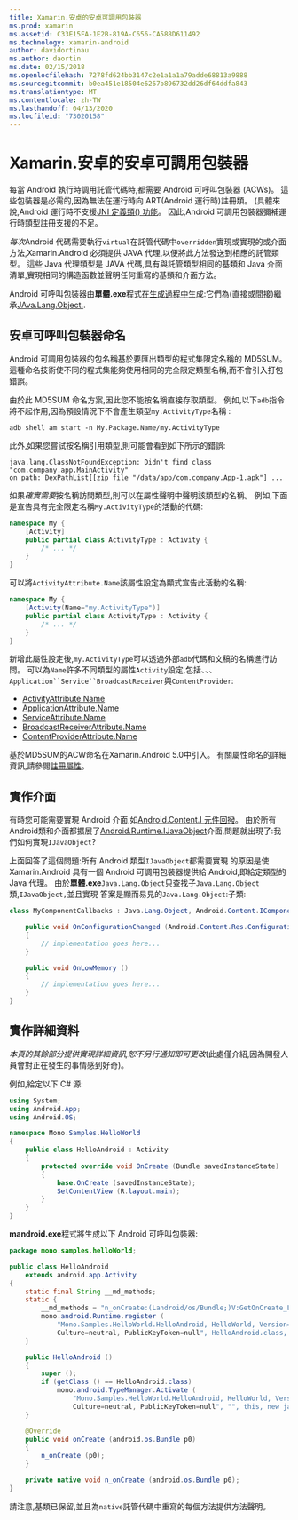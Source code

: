 ```yaml
---
title: Xamarin.安卓的安卓可調用包裝器
ms.prod: xamarin
ms.assetid: C33E15FA-1E2B-819A-C656-CA588D611492
ms.technology: xamarin-android
author: davidortinau
ms.author: daortin
ms.date: 02/15/2018
ms.openlocfilehash: 7278fd624bb3147c2e1a1a1a79adde68813a9888
ms.sourcegitcommit: b0ea451e18504e6267b896732dd26df64ddfa843
ms.translationtype: MT
ms.contentlocale: zh-TW
ms.lasthandoff: 04/13/2020
ms.locfileid: "73020158"
---
```

# <a name="android-callable-wrappers-for-xamarinandroid"></a>Xamarin.安卓的安卓可調用包裝器

每當 Android 執行時調用託管代碼時,都需要 Android 可呼叫包裝器 (ACWs)。 這些包裝器是必需的,因為無法在運行時向 ART(Android 運行時)註冊類。 (具體來說,Android 運行時不支援[JNI 定義類() 功能](https://docs.oracle.com/javase/1.5.0/docs/guide/jni/spec/functions.html#wp15986)。 因此,Android 可調用包裝器彌補運行時類型註冊支援的不足。 

*每次*Android 代碼需要執行`virtual`在託管代碼中`overridden`實現或實現的或介面方法,Xamarin.Android 必須提供 JAVA 代理,以便將此方法發送到相應的託管類型。 這些 Java 代理類型是 JAVA 代碼,具有與託管類型相同的基類和 Java 介面清單,實現相同的構造函數並聲明任何重寫的基類和介面方法。 

Android 可呼叫包裝器由**單體.exe**程式[在生成過程中](~/android/deploy-test/building-apps/build-process.md)生成:它們為(直接或間接)繼承[JAva.Lang.Object.](xref:Java.Lang.Object). 

## <a name="android-callable-wrapper-naming"></a>安卓可呼叫包裝器命名

Android 可調用包裝器的包名稱基於要匯出類型的程式集限定名稱的 MD5SUM。 這種命名技術使不同的程式集能夠使用相同的完全限定類型名稱,而不會引入打包錯誤。 

由於此 MD5SUM 命名方案,因此您不能按名稱直接存取類型。 例如,以下`adb`指令將不起作用,因為預設情況下不會產生類型`my.ActivityType`名稱 : 

```shell
adb shell am start -n My.Package.Name/my.ActivityType
```

此外,如果您嘗試按名稱引用類型,則可能會看到如下所示的錯誤:

```shell
java.lang.ClassNotFoundException: Didn't find class "com.company.app.MainActivity"
on path: DexPathList[[zip file "/data/app/com.company.App-1.apk"] ...
```

如果*確實需要*按名稱訪問類型,則可以在屬性聲明中聲明該類型的名稱。 例如,下面是宣告具有完全限定名稱`My.ActivityType`的活動的代碼:

```csharp
namespace My {
    [Activity]
    public partial class ActivityType : Activity {
        /* ... */
    }
}
```

可以將`ActivityAttribute.Name`該屬性設定為顯式宣告此活動的名稱: 

```csharp
namespace My {
    [Activity(Name="my.ActivityType")]
    public partial class ActivityType : Activity {
        /* ... */
    }
}
```

新增此屬性設定後,`my.ActivityType`可以透過外部`adb`代碼和文稿的名稱進行訪問。 可以為`Name`許多不同類型的屬性`Activity`設定,包括、、、`Application``Service``BroadcastReceiver`與`ContentProvider`: 

- [ActivityAttribute.Name](xref:Android.App.ActivityAttribute.Name)
- [ApplicationAttribute.Name](xref:Android.App.ApplicationAttribute.Name)
- [ServiceAttribute.Name](xref:Android.App.ServiceAttribute.Name)
- [BroadcastReceiverAttribute.Name](xref:Android.Content.BroadcastReceiverAttribute.Name)
- [ContentProviderAttribute.Name](xref:Android.Content.ContentProviderAttribute.Name)

基於MD5SUM的ACW命名在Xamarin.Android 5.0中引入。 有關屬性命名的詳細資訊,請參閱[註冊屬性](xref:Android.Runtime.RegisterAttribute)。 

## <a name="implementing-interfaces"></a>實作介面

有時您可能需要實現 Android 介面,如[Android.Content.I 元件回撥](xref:Android.Content.IComponentCallbacks)。 由於所有Android類和介面都擴展了[Android.Runtime.IJavaObject](xref:Android.Runtime.IJavaObject)介面,問題就出現了:我們如何實現`IJavaObject`? 

上面回答了這個問題:所有 Android 類型`IJavaObject`都需要實現 的原因是使 Xamarin.Android 具有一個 Android 可調用包裝器提供給 Android,即給定類型的 Java 代理。 由於**單體.exe**`Java.Lang.Object`只查找子`Java.Lang.Object`類,`IJavaObject,`並且實現 答案是顯而易見的`Java.Lang.Object`:子類: 

```csharp
class MyComponentCallbacks : Java.Lang.Object, Android.Content.IComponentCallbacks {

    public void OnConfigurationChanged (Android.Content.Res.Configuration newConfig)
    {
        // implementation goes here...
    } 

    public void OnLowMemory ()
    {
        // implementation goes here...
    }
}
```

## <a name="implementation-details"></a>實作詳細資料

*本頁的其餘部分提供實現詳細資訊,恕不另行通知即可更改*(此處僅介紹,因為開發人員會對正在發生的事情感到好奇)。 

例如,給定以下 C# 源:

```csharp
using System;
using Android.App;
using Android.OS;

namespace Mono.Samples.HelloWorld
{
    public class HelloAndroid : Activity
    {
        protected override void OnCreate (Bundle savedInstanceState)
        {
            base.OnCreate (savedInstanceState);
            SetContentView (R.layout.main);
        }
    }
}
```

**mandroid.exe**程式將生成以下 Android 可呼叫包裝器: 

```java
package mono.samples.helloWorld;

public class HelloAndroid
    extends android.app.Activity
{
    static final String __md_methods;
    static {
        __md_methods = "n_onCreate:(Landroid/os/Bundle;)V:GetOnCreate_Landroid_os_Bundle_Handler\n" + "";
        mono.android.Runtime.register (
            "Mono.Samples.HelloWorld.HelloAndroid, HelloWorld, Version=1.0.0.0, 
            Culture=neutral, PublicKeyToken=null", HelloAndroid.class, __md_methods);
    }

    public HelloAndroid ()
    {
        super ();
        if (getClass () == HelloAndroid.class)
            mono.android.TypeManager.Activate (
                "Mono.Samples.HelloWorld.HelloAndroid, HelloWorld, Version=1.0.0.0, 
                Culture=neutral, PublicKeyToken=null", "", this, new java.lang.Object[] {  });
    }

    @Override
    public void onCreate (android.os.Bundle p0)
    {
        n_onCreate (p0);
    }

    private native void n_onCreate (android.os.Bundle p0);
}
```

請注意,基類已保留,並且為`native`託管代碼中重寫的每個方法提供方法聲明。 
